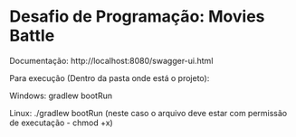 # Desafio de Programação: Movies Battle

Documentação: http://localhost:8080/swagger-ui.html

Para execução (Dentro da pasta onde está o projeto):

Windows: gradlew bootRun

Linux: ./gradlew bootRun (neste caso o arquivo deve estar com permissão de executação - chmod +x)